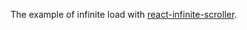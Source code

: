 The example of infinite load with [react-infinite-scroller](https://github.com/CassetteRocks/react-infinite-scroller).